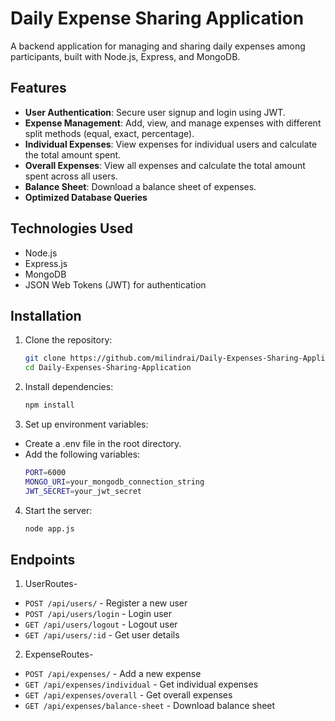 # Daily Expense Sharing Application

A backend application for managing and sharing daily expenses among participants, built with Node.js, Express, and MongoDB.

## Features

- **User Authentication**: Secure user signup and login using JWT.
- **Expense Management**: Add, view, and manage expenses with different split methods (equal, exact, percentage).
- **Individual Expenses**: View expenses for individual users and calculate the total amount spent.
- **Overall Expenses**: View all expenses and calculate the total amount spent across all users.
- **Balance Sheet**: Download a balance sheet of expenses.
- **Optimized Database Queries**

## Technologies Used

- Node.js
- Express.js
- MongoDB
- JSON Web Tokens (JWT) for authentication

## Installation

1. Clone the repository:
   ```sh
   git clone https://github.com/milindrai/Daily-Expenses-Sharing-Application.git
   cd Daily-Expenses-Sharing-Application
   
2. Install dependencies:
   ```sh
   npm install

3. Set up environment variables:
- Create a .env file in the root directory.
- Add the following variables:
   ```sh
   PORT=6000
   MONGO_URI=your_mongodb_connection_string
   JWT_SECRET=your_jwt_secret

4. Start the server:
   ```sh
   node app.js


## Endpoints
1. UserRoutes-
- `POST /api/users/` - Register a new user
- `POST /api/users/login` - Login user
- `GET /api/users/logout` - Logout user
- `GET /api/users/:id` - Get user details
2. ExpenseRoutes-
- `POST /api/expenses/` - Add a new expense
- `GET /api/expenses/individual` - Get individual expenses
- `GET /api/expenses/overall` - Get overall expenses
- `GET /api/expenses/balance-sheet` - Download balance sheet

